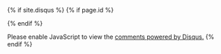 {% if site.disqus %}
	{% if page.id %}
    <div>
        <Disqus />
    </div>
	{% endif %}	
<script>
    var disqus_config = function () {
        this.page.url = "{{ site.url }}{{ page.url }}";
        this.page.identifier = "{{page.id | remove:'/'}}";
    };
    (function() {
        var d = document, s = d.createElement('script');
        
        s.src = 'https://lattespirit.disqus.com/embed.js';
        
        s.setAttribute('data-timestamp', +new Date());
        (d.head || d.body).appendChild(s);
    })();
</script>
<noscript>Please enable JavaScript to view the <a href="https://disqus.com/?ref_noscript" rel="nofollow">comments powered by Disqus.</a></noscript>
{% endif %}
